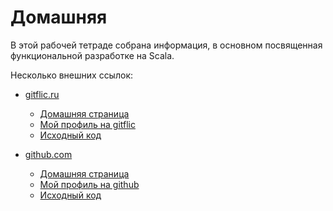 # Домашняя

В этой рабочей тетраде собрана информация, в основном посвященная функциональной разработке на Scala.

Несколько внешних ссылок:

- [gitflic.ru](https://gitflic.ru)
    - [Домашняя страница](https://scalabook.gitflic.space)
    - [Мой профиль на gitflic](https://gitflic.ru/user/artemkorsakov)
    - [Исходный код](https://gitflic.ru/project/artemkorsakov/scalabook)
  
- [github.com](https://github.com) 
    - [Домашняя страница](https://artemkorsakov.github.io/scalabook)
    - [Мой профиль на github](https://github.com/artemkorsakov)
    - [Исходный код](https://github.com/artemkorsakov/scalabook)
